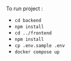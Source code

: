 To run project  : 

- `cd backend`
- `npm install`
- `cd ../frontend`
- `npm install`
- `cp .env.sample .env`
- `docker compose up`